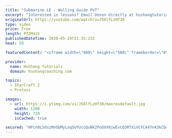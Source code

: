 ```yaml
---
title: "Submarine LE - Walling Guide PvT"
excerpt: "Interested in lessons? Email Devon directly at hushangtutorials@outlook.com ------------------------------------------------------------------------------------------------------- Want to support HuShang Tutorials directly? Patreon is a website where you can contribute a monthly donation that will help"
originalUrl: https://youtube.com/watch?v=J56lfLzHf30
type: video
price: Free
length: PT2M41S
publishedDateTime: 2020-05-29T21:35:23Z
heat: 50

featuredContent: "<iframe width=\"800\" height=\"500\" frameborder=\"0\" src=\"https://www.youtube.com/embed/J56lfLzHf30\" allow=\"accelerometer; autoplay; encrypted-media; gyroscope; picture-in-picture\" allowfullscreen></iframe>"

provider:
  name: HuShang Tutorials
  domain: hushangcoaching.com

topics:
  - StarCraft 2
  - Protoss

images:
  - url: https://i.ytimg.com/vi/J56lfLzHf30/maxresdefault.jpg
    width: 1280
    height: 720
    isCached: true

secured: "HPcn0L5dszMnGbMyLoq5UYUccQuNk2PoGVX0jwEvCQ3RTXiVCYC447n43kCQ4XuO/Br80/9JiOuRqz/x3V136wIiIT99i+NpeUK5jcBNetRPMI86q4no8QEu4hYc7wopmu/j84BQVcveX5/CDlrt5LWungRZh25JJa4EQeya5afbFIza+wwK/4E5l2fwMS6z4Mg1d+Ao4NDs+sKFobLXSJ+MBcGQZxFicCoXDDzlqDXRgbLVAvtMUdBgRLAfOtrf6eu2wa152snDB92E0W69KSMEpBmLE/QluQD3uuctSup3e4EXJ8VC3kTGS8MygeG7J9wKobvd8CLaO6blF163O5ABO6BWjJ0BXT4GM+/xCPTzTP4kV39Vs93PscPQomG1en4KwOod/KxxZM0o2K5z6UU5v0HVuvFbo6/6PSEPlP8=;FgIHuRN7/Krh8FKtSlKNcQ=="
---
```


